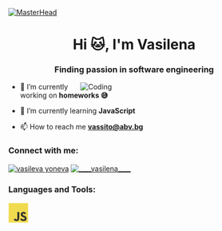 [![MasterHead](https://s4.gifyu.com/images/Screenshot-2022-09-23-at-18.26.53.png)](https://vasillena.io)
<h1 align="center">Hi 🐱, I'm Vasilena</h1>
<h3 align="center">Finding passion in software engineering</h3>
<img align="right" alt="Coding" width="360" src="https://user-images.githubusercontent.com/66454964/174484002-30687fa7-b429-49ce-a08e-4fec77c39608.gif">

- 🔭 I’m currently working on **homeworks 😅**

- 🌱 I’m currently learning **JavaScript**

- 📫 How to reach me **vassito@abv.bg**

<h3 align="left">Connect with me:</h3>
<p align="left">
<a href="https://fb.com/vasileva yoneva" target="blank"><img align="center" src="https://raw.githubusercontent.com/rahuldkjain/github-profile-readme-generator/master/src/images/icons/Social/facebook.svg" alt="vasileva yoneva" height="30" width="40" /></a>
<a href="https://instagram.com/____vasilena____" target="blank"><img align="center" src="https://raw.githubusercontent.com/rahuldkjain/github-profile-readme-generator/master/src/images/icons/Social/instagram.svg" alt="____vasilena____" height="30" width="40" /></a>
</p>

<h3 align="left">Languages and Tools:</h3>
<p align="left"> <a href="https://developer.mozilla.org/en-US/docs/Web/JavaScript" target="_blank" rel="noreferrer"> <img src="https://raw.githubusercontent.com/devicons/devicon/master/icons/javascript/javascript-original.svg" alt="javascript" width="40" height="40"/> </a> </p>
